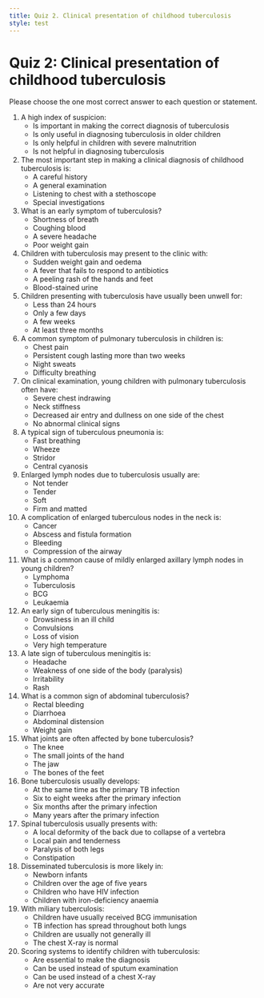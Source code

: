 ```yaml
---
title: Quiz 2. Clinical presentation of childhood tuberculosis
style: test
---
```


# Quiz 2: Clinical presentation of childhood tuberculosis

Please choose the one most correct answer to each question or statement.

1.	A high index of suspicion:
	+	Is important in making the correct diagnosis of tuberculosis
	-	Is only useful in diagnosing tuberculosis in older children
	-	Is only helpful in children with severe malnutrition
	-	Is not helpful in diagnosing tuberculosis
2.	The most important step in making a clinical diagnosis of childhood tuberculosis is:
	+	A careful history
	-	A general examination
	-	Listening to chest with a stethoscope
	-	Special investigations
3.	What is an early symptom of tuberculosis?
	-	Shortness of breath
	-	Coughing blood
	-	A severe headache
	+	Poor weight gain
4.	Children with tuberculosis may present to the clinic with:
	-	Sudden weight gain and oedema
	+	A fever that fails to respond to antibiotics
	-	A peeling rash of the hands and feet
	-	Blood-stained urine
5.	Children presenting with tuberculosis have usually been unwell for:
	-	Less than 24 hours
	-	Only a few days
	+	A few weeks
	-	At least three months
6.	A common symptom of pulmonary tuberculosis in children is:
	-	Chest pain
	+	Persistent cough lasting more than two weeks
	-	Night sweats
	-	Difficulty breathing
7.	On clinical examination, young children with pulmonary tuberculosis often have:
	-	Severe chest indrawing
	-	Neck stiffness
	-	Decreased air entry and dullness on one side of the chest
	+	No abnormal clinical signs
8.	A typical sign of tuberculous pneumonia is:
	+	Fast breathing
	-	Wheeze
	-	Stridor
	-	Central cyanosis
9.	Enlarged lymph nodes due to tuberculosis usually are:
	-	Not tender
	-	Tender
	-	Soft
	+	Firm and matted
10.	A complication of enlarged tuberculous nodes in the neck is:
	-	Cancer
	+	Abscess and fistula formation
	-	Bleeding
	-	Compression of the airway
11.	What is a common cause of mildly enlarged axillary lymph nodes in young children?
	-	Lymphoma
	-	Tuberculosis
	+	BCG
	-	Leukaemia
12.	An early sign of tuberculous meningitis is:
	+	Drowsiness in an ill child
	-	Convulsions
	-	Loss of vision
	-	Very high temperature
13.	A late sign of tuberculous meningitis is:
	-	Headache
	+	Weakness of one side of the body (paralysis)
	-	Irritability
	-	Rash
14.	What is a common sign of abdominal tuberculosis?
	-	Rectal bleeding
	-	Diarrhoea
	+	Abdominal distension
	-	Weight gain
15.	What joints are often affected by bone tuberculosis?
	+	The knee
	-	The small joints of the hand
	-	The jaw
	-	The bones of the feet
16.	Bone tuberculosis usually develops:
	-	At the same time as the primary TB infection
	-	Six to eight weeks after the primary infection
	-	Six months after the primary infection
	+	Many years after the primary infection
17.	Spinal tuberculosis usually presents with:
	-	A local deformity of the back due to collapse of a vertebra
	+	Local pain and tenderness
	-	Paralysis of both legs
	-	Constipation
18.	Disseminated tuberculosis is more likely in:
	-	Newborn infants
	-	Children over the age of five years
	+	Children who have HIV infection
	-	Children with iron-deficiency anaemia
19.	With miliary tuberculosis:
	-	Children have usually received BCG immunisation
	+	TB infection has spread throughout both lungs
	-	Children are usually not generally ill
	-	The chest X-ray is normal
20.	Scoring systems to identify children with tuberculosis:
	-	Are essential to make the diagnosis
	-	Can be used instead of sputum examination
	-	Can be used instead of a chest X-ray
	+	Are not very accurate
